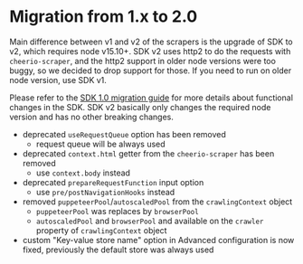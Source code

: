 # Migration from 1.x to 2.0

Main difference between v1 and v2 of the scrapers is the upgrade of SDK to v2,
which requires node v15.10+. SDK v2 uses http2 to do the requests with `cheerio-scraper`,
and the http2 support in older node versions were too buggy, so we decided to 
drop support for those. If you need to run on older node version, use SDK v1.

Please refer to the [SDK 1.0 migration guide](https://sdk.apify.com/docs/guides/migration-to-v1) for more details about functional changes in the SDK.
SDK v2 basically only changes the required node version and has no other breaking
changes. 

- deprecated `useRequestQueue` option has been removed
  - request queue will be always used
- deprecated `context.html` getter from the `cheerio-scraper` has been removed
  - use `context.body` instead
- deprecated `prepareRequestFunction` input option
  - use `pre/postNavigationHooks` instead
- removed `puppeteerPool`/`autoscaledPool` from the `crawlingContext` object
  - `puppeteerPool` was replaces by `browserPool`
  - `autoscaledPool` and `browserPool` and available on the `crawler` property of `crawlingContext` object
- custom "Key-value store name" option in Advanced configuration is now fixed, previously the default store was always used
